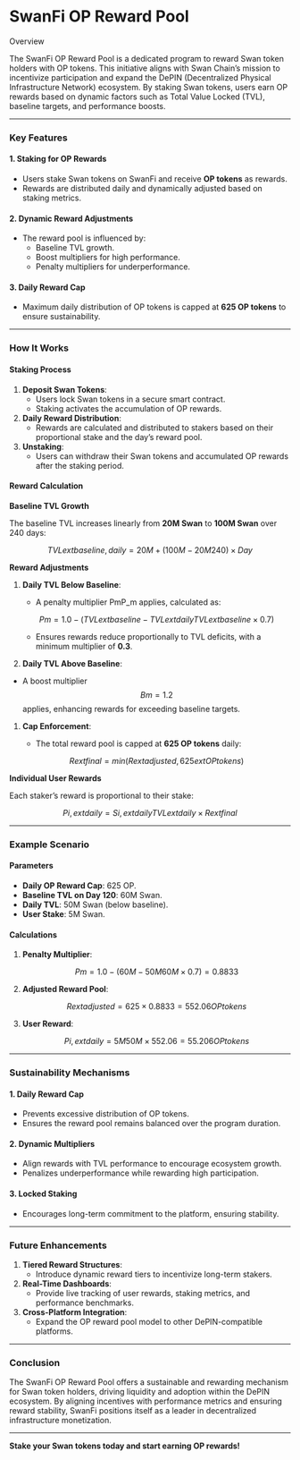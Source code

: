 # SwanFi OP Reward Pool

&#x20;

Overview

The SwanFi OP Reward Pool is a dedicated program to reward Swan token holders with OP tokens. This initiative aligns with Swan Chain’s mission to incentivize participation and expand the DePIN (Decentralized Physical Infrastructure Network) ecosystem. By staking Swan tokens, users earn OP rewards based on dynamic factors such as Total Value Locked (TVL), baseline targets, and performance boosts.

***

### Key Features

#### 1. Staking for OP Rewards

* Users stake Swan tokens on SwanFi and receive **OP tokens** as rewards.
* Rewards are distributed daily and dynamically adjusted based on staking metrics.

#### 2. Dynamic Reward Adjustments

* The reward pool is influenced by:
  * Baseline TVL growth.
  * Boost multipliers for high performance.
  * Penalty multipliers for underperformance.

#### 3. Daily Reward Cap

* Maximum daily distribution of OP tokens is capped at **625 OP tokens** to ensure sustainability.

***

### How It Works

#### Staking Process

1. **Deposit Swan Tokens**:
   * Users lock Swan tokens in a secure smart contract.
   * Staking activates the accumulation of OP rewards.
2. **Daily Reward Distribution**:
   * Rewards are calculated and distributed to stakers based on their proportional stake and the day’s reward pool.
3. **Unstaking**:
   * Users can withdraw their Swan tokens and accumulated OP rewards after the staking period.

#### Reward Calculation

**Baseline TVL Growth**

The baseline TVL increases linearly from **20M Swan** to **100M Swan** over 240 days:

$$
TVLextbaseline,daily=20M+(100M−20M240)×Day
$$



**Reward Adjustments**

1.  **Daily TVL Below Baseline**:

    * A penalty multiplier PmP\_m applies, calculated as:&#x20;



    $$Pm=1.0−(TVLextbaseline−TVLextdailyTVLextbaseline×0.7)$$

    * Ensures rewards reduce proportionally to TVL deficits, with a minimum multiplier of **0.3**.
2. **Daily TVL Above Baseline**:

* A boost multiplier $$Bm=1.2$$applies, enhancing rewards for exceeding baseline targets.

1.  **Cap Enforcement**:

    * The total reward pool is capped at **625 OP tokens** daily:

    $$Rextfinal=min⁡(Rextadjusted,625extOPtokens)$$

**Individual User Rewards**

Each staker’s reward is proportional to their stake:

$$
Pi,extdaily=Si,extdailyTVLextdaily×Rextfinal
$$



***

### Example Scenario

#### Parameters

* **Daily OP Reward Cap**: 625 OP.
* **Baseline TVL on Day 120**: 60M Swan.
* **Daily TVL**: 50M Swan (below baseline).
* **User Stake**: 5M Swan.

#### Calculations

1.  **Penalty Multiplier**:

    $$Pm=1.0−(60M−50M60M×0.7)=0.8833$$
2.  **Adjusted Reward Pool**:

    $$Rextadjusted=625×0.8833=552.06 OP tokens$$
3.  **User Reward**:

    $$Pi,extdaily=5M50M×552.06=55.206 OP tokens$$

***

### Sustainability Mechanisms

#### 1. Daily Reward Cap

* Prevents excessive distribution of OP tokens.
* Ensures the reward pool remains balanced over the program duration.

#### 2. Dynamic Multipliers

* Align rewards with TVL performance to encourage ecosystem growth.
* Penalizes underperformance while rewarding high participation.

#### 3. Locked Staking

* Encourages long-term commitment to the platform, ensuring stability.

***

### Future Enhancements

1. **Tiered Reward Structures**:
   * Introduce dynamic reward tiers to incentivize long-term stakers.
2. **Real-Time Dashboards**:
   * Provide live tracking of user rewards, staking metrics, and performance benchmarks.
3. **Cross-Platform Integration**:
   * Expand the OP reward pool model to other DePIN-compatible platforms.

***

### Conclusion

The SwanFi OP Reward Pool offers a sustainable and rewarding mechanism for Swan token holders, driving liquidity and adoption within the DePIN ecosystem. By aligning incentives with performance metrics and ensuring reward stability, SwanFi positions itself as a leader in decentralized infrastructure monetization.

***

**Stake your Swan tokens today and start earning OP rewards!**
